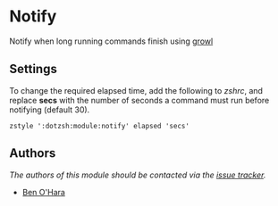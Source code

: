 Notify
======

Notify when long running commands finish using [growl][1]

Settings
--------

To change the required elapsed time, add the following to *zshrc*,
and replace **secs** with the number of seconds a command must run
before notifying (default 30).

    zstyle ':dotzsh:module:notify' elapsed 'secs'

Authors
-------

*The authors of this module should be contacted via the [issue tracker][2].*

  - [Ben O'Hara](https://github.com/benohara)

[1]: http://growl.info
[2]: https://github.com/dotzsh/dotzsh/issues

